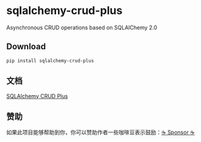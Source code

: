 # sqlalchemy-crud-plus

Asynchronous CRUD operations based on SQLAlChemy 2.0

## Download

```shell
pip install sqlalchemy-crud-plus
```

## 文档

[SQLAlchemy CRUD Plus](https://fastapi-practices.github.io/sqlalchemy-crud-plus)

## 赞助

如果此项目能够帮助到你，你可以赞助作者一些咖啡豆表示鼓励：[:coffee: Sponsor :coffee:](https://wu-clan.github.io/sponsor/)
